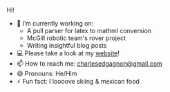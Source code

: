 Hi!

- 🔭 I’m currently working on:
  - A pull parser for latex to mathml conversion
  - McGill robotic team's rover project
  - Writing insightful blog posts
- 💻 Please take a look at my [website](charles-ed.com)!
- 📫 How to reach me: charlesedgagnon@gmail.com
- 😄 Pronouns: He/Him
- ⚡ Fun fact: I loooove skiing & mexican food
